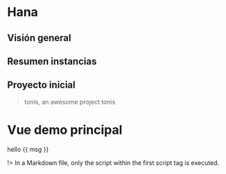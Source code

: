 # Hana

## Visión general

## Resumen instancias

## Proyecto inicial

> tonis, an awesome project tonis


# Vue demo principal

<div>hello {{ msg }}</div>

<script>
  new Vue({
    el: '#main',
    data: { msg: 'Vue' }
  })
</script>

!> In a Markdown file, only the script within the first script tag is executed.